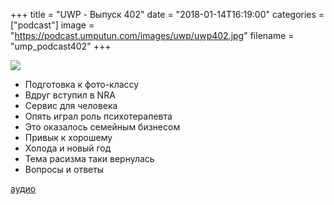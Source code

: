 +++
title = "UWP - Выпуск 402"
date = "2018-01-14T16:19:00"
categories = ["podcast"]
image = "https://podcast.umputun.com/images/uwp/uwp402.jpg"
filename = "ump_podcast402"
+++

![](https://podcast.umputun.com/images/uwp/uwp402.jpg)

- Подготовка к фото-классу
- Вдруг вступил в NRA
- Сервис для человека
- Опять играл роль психотерапевта
- Это оказалось семейным бизнесом
- Привык к хорошему
- Холода и новый год
- Тема расизма таки вернулась
- Вопросы и ответы

[аудио](https://podcast.umputun.com/media/ump_podcast402.mp3)
<audio src="https://podcast.umputun.com/media/ump_podcast402.mp3" preload="none"></audio>